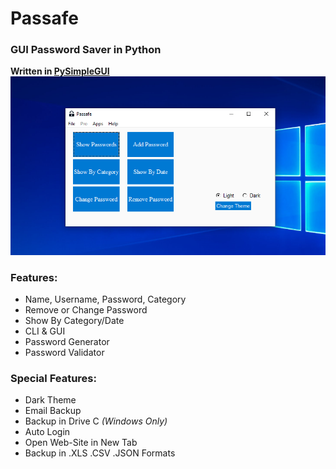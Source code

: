 # Passafe
 ### GUI Password Saver in Python
 **Written in [PySimpleGUI](https://github.com/PySimpleGUI/PySimpleGUI "PySimpleGUI")**
[![Passafe](./Images/Main.png "Passafe")](./Images/Main.pnng "Passafe")

### Features:
 + Name, Username, Password, Category 
 + Remove or Change Password
 + Show By Category/Date
 + CLI & GUI
 + Password Generator
 + Password Validator

### Special Features:
 + Dark Theme 
 + Email Backup
 + Backup in Drive C *(Windows Only)*
 + Auto Login
 + Open Web-Site in New Tab
 + Backup in .XLS .CSV .JSON Formats
